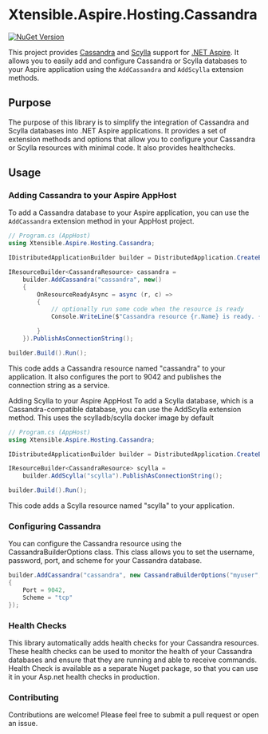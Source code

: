 # Xtensible.Aspire.Hosting.Cassandra
[![NuGet Version](https://img.shields.io/nuget/v/Xtensible.Aspire.Hosting.Cassandra)](https://www.nuget.org/packages/Xtensible.Aspire.Hosting.Cassandra)

This project provides [Cassandra](https://cassandra.apache.org/_/index.html) and [Scylla](https://www.scylladb.com/) support for [.NET Aspire](https://learn.microsoft.com/en-us/dotnet/aspire/get-started/aspire-overview). It allows you to easily add and configure Cassandra or Scylla databases to your Aspire application using the `AddCassandra` and `AddScylla` extension methods.

## Purpose

The purpose of this library is to simplify the integration of Cassandra and Scylla databases into .NET Aspire applications. It provides a set of extension methods and options that allow you to configure your Cassandra or Scylla resources with minimal code. It also provides healthchecks.

## Usage

### Adding Cassandra to your Aspire AppHost

To add a Cassandra database to your Aspire application, you can use the `AddCassandra` extension method in your AppHost project.

```csharp
// Program.cs (AppHost)
using Xtensible.Aspire.Hosting.Cassandra;

IDistributedApplicationBuilder builder = DistributedApplication.CreateBuilder(args);

IResourceBuilder<CassandraResource> cassandra =
    builder.AddCassandra("cassandra", new()
    {
        OnResourceReadyAsync = async (r, c) =>
        {
            // optionally run some code when the resource is ready
            Console.WriteLine($"Cassandra resource {r.Name} is ready. {await r.ConnectionStringExpression.GetValueAsync(c)}");

        }
    }).PublishAsConnectionString();

builder.Build().Run();
```

This code adds a Cassandra resource named "cassandra" to your application. It also configures the port to 9042 and publishes the connection string as a service.

Adding Scylla to your Aspire AppHost
To add a Scylla database, which is a Cassandra-compatible database, you can use the AddScylla extension method. This uses the scylladb/scylla docker image by default

```csharp
// Program.cs (AppHost)
using Xtensible.Aspire.Hosting.Cassandra;

IDistributedApplicationBuilder builder = DistributedApplication.CreateBuilder(args);

IResourceBuilder<CassandraResource> scylla =
    builder.AddScylla("scylla").PublishAsConnectionString();

builder.Build().Run();
```

This code adds a Scylla resource named "scylla" to your application.

### Configuring Cassandra

You can configure the Cassandra resource using the CassandraBuilderOptions class. This class allows you to set the username, password, port, and scheme for your Cassandra database.

```csharp
builder.AddCassandra("cassandra", new CassandraBuilderOptions("myuser", "mypassword")
{
    Port = 9042,
    Scheme = "tcp"
});
```

### Health Checks

This library automatically adds health checks for your Cassandra resources. These health checks can be used to monitor the health of your Cassandra databases and ensure that they are running and able to receive commands. Health Check is available as a separate Nuget package, so that you can use it in your Asp.net health checks in production.

### Contributing

Contributions are welcome! Please feel free to submit a pull request or open an issue.
